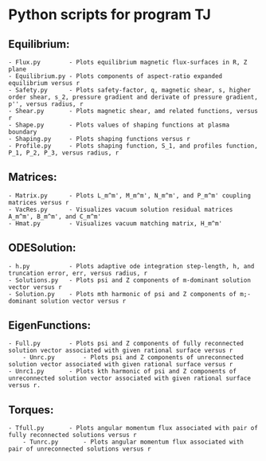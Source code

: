 # Python scripts for program TJ


## Equilibrium:

	- Flux.py        - Plots equilibrium magnetic flux-surfaces in R, Z plane
	- Equilibrium.py - Plots components of aspect-ratio expanded equilibrium versus r
	- Safety.py      - Plots safety-factor, q, magnetic shear, s, higher order shear, s_2, pressure gradient and derivate of pressure gradient, p'', versus radius, r
	- Shear.py       - Plots magnetic shear, amd related functions, versus r
	- Shape.py       - Plots values of shaping functions at plasma boundary
	- Shaping.py     - Plots shaping functions versus r
	- Profile.py     - Plots shaping function, S_1, and profiles function, P_1, P_2, P_3, versus radius, r

## Matrices:

	- Matrix.py      - Plots L_m^m', M_m^m', N_m^m', and P_m^m' coupling matrices versus r
	- VacRes.py      - Visualizes vacuum solution residual matrices A_m^m', B_m^m', and C_m^m'
	- Hmat.py        - Visualizes vacuum matching matrix, H_m^m'

## ODESolution:

	- h.py           - Plots adaptive ode integration step-length, h, and truncation error, err, versus radius, r
	- Solutions.py   - Plots psi and Z components of m-dominant solution vector versus r
	- Solution.py    - Plots mth harmonic of psi and Z components of m;-dominant solution vector versus r

## EigenFunctions:

	- Full.py        - Plots psi and Z components of fully reconnected solution vector associated with given rational surface versus r
        - Unrc.py        - Plots psi and Z components of unreconnected solution vector associated with given rational surface versus r
	- Unrc1.py       - Plots kth harmonic of psi and Z components of unreconnected solution vector associated with given rational surface versus r.

## Torques:

	- Tfull.py       - Plots angular momentum flux associated with pair of fully reconnected solutions versus r
        - Tunrc.py       - Plots angular momentum flux associated with pair of unreconnected solutions versus r
